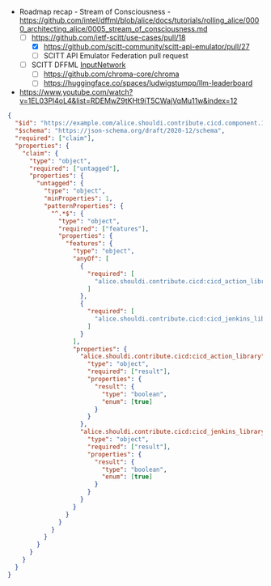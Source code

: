 - Roadmap recap - Stream of Consciousness - https://github.com/intel/dffml/blob/alice/docs/tutorials/rolling_alice/0000_architecting_alice/0005_stream_of_consciousness.md
  - [ ] https://github.com/ietf-scitt/use-cases/pull/18
    - [x] https://github.com/scitt-community/scitt-api-emulator/pull/27
    - [ ] SCITT API Emulator Federation pull request
  - [ ] SCITT DFFML [InputNetwork](https://github.com/intel/dffml/blob/7d381bf67a72fe1ecb1012393d5726085564cb0e/dffml/df/memory.py#L283-L765)
    - [ ] https://github.com/chroma-core/chroma
    - [ ] https://huggingface.co/spaces/ludwigstumpp/llm-leaderboard
- https://www.youtube.com/watch?v=1EL03Pl4oL4&list=RDEMwZ9tKHt9iT5CWajVqMu11w&index=12

```json
{
  "$id": "https://example.com/alice.shouldi.contribute.cicd.component.1.0.0.schema.json",
  "$schema": "https://json-schema.org/draft/2020-12/schema",
  "required": ["claim"],
  "properties": {
    "claim": {
      "type": "object",
      "required": ["untagged"],
      "properties": {
        "untagged": {
          "type": "object",
          "minProperties": 1,
          "patternProperties": {
            "^.*$": {
              "type": "object",
              "required": ["features"],
              "properties": {
                "features": {
                  "type": "object",
                  "anyOf": [
                    {
                      "required": [
                        "alice.shouldi.contribute.cicd:cicd_action_library"
                      ]
                    },
                    {
                      "required": [
                        "alice.shouldi.contribute.cicd:cicd_jenkins_library"
                      ]
                    }
                  ],
                  "properties": {
                    "alice.shouldi.contribute.cicd:cicd_action_library": {
                      "type": "object",
                      "required": ["result"],
                      "properties": {
                        "result": {
                          "type": "boolean",
                          "enum": [true]
                        }
                      }
                    },
                    "alice.shouldi.contribute.cicd:cicd_jenkins_library": {
                      "type": "object",
                      "required": ["result"],
                      "properties": {
                        "result": {
                          "type": "boolean",
                          "enum": [true]
                        }
                      }
                    }
                  }
                }
              }
            }
          }
        }
      }
    }
  }
}
```
